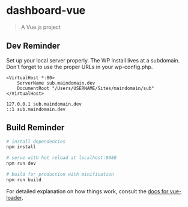 # dashboard-vue

> A Vue.js project

## Dev Reminder

Set up your local server properly. The WP Install lives at a subdomain.  
Don't forget to use the proper URLs in your wp-config.php. 

```
<VirtualHost *:80>
    ServerName sub.maindomain.dev
    DocumentRoot "/Users/USERNAME/Sites/maindomain/sub"
</VirtualHost>
```

```
127.0.0.1 sub.maindomain.dev
::1 sub.maindomain.dev
```

## Build Reminder

``` bash
# install dependencies
npm install

# serve with hot reload at localhost:8080
npm run dev

# build for production with minification
npm run build
```

For detailed explanation on how things work, consult the [docs for vue-loader](http://vuejs.github.io/vue-loader).

